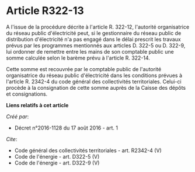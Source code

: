 # Article R322-13

A l'issue de la procédure décrite à l'article R. 322-12, l'autorité organisatrice du réseau public d'électricité peut, si le
gestionnaire du réseau public de distribution d'électricité n'a pas engagé dans le délai prescrit les travaux prévus par les
programmes mentionnés aux articles D. 322-5 ou D. 322-9, lui ordonner de remettre entre les mains de son comptable public une
somme calculée selon le barème prévu à l'article R. 322-14. 

Cette somme est recouvrée par le comptable public de l'autorité organisatrice du réseau public d'électricité dans les
conditions prévues à l'article R. 2342-4 du code général des collectivités territoriales. Celui-ci procède à la consignation
de cette somme auprès de la Caisse des dépôts et consignations.

**Liens relatifs à cet article**

_Créé par_:

  - Décret n°2016-1128 du 17 août 2016 - art. 1

_Cite_:

  - Code général des collectivités territoriales - art. R2342-4 (V)
  - Code de l'énergie - art. D322-5 (V)
  - Code de l'énergie - art. D322-9 (V)
